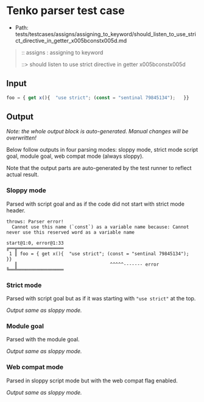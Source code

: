 # Tenko parser test case

- Path: tests/testcases/assigns/assigning_to_keyword/should_listen_to_use_strict_directive_in_getter_x005bconstx005d.md

> :: assigns : assigning to keyword
>
> ::> should listen to use strict directive in getter x005bconstx005d

## Input

`````js
foo = { get x(){  "use strict"; (const = "sentinal 79845134");   }}
`````

## Output

_Note: the whole output block is auto-generated. Manual changes will be overwritten!_

Below follow outputs in four parsing modes: sloppy mode, strict mode script goal, module goal, web compat mode (always sloppy).

Note that the output parts are auto-generated by the test runner to reflect actual result.

### Sloppy mode

Parsed with script goal and as if the code did not start with strict mode header.

`````
throws: Parser error!
  Cannot use this name (`const`) as a variable name because: Cannot never use this reserved word as a variable name

start@1:0, error@1:33
╔══╦═════════════════
 1 ║ foo = { get x(){  "use strict"; (const = "sentinal 79845134");   }}
   ║                                  ^^^^^------- error
╚══╩═════════════════

`````

### Strict mode

Parsed with script goal but as if it was starting with `"use strict"` at the top.

_Output same as sloppy mode._

### Module goal

Parsed with the module goal.

_Output same as sloppy mode._

### Web compat mode

Parsed in sloppy script mode but with the web compat flag enabled.

_Output same as sloppy mode._
